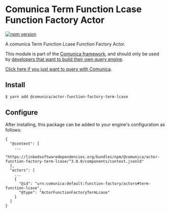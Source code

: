 # Comunica Term Function Lcase Function Factory Actor

[![npm version](https://badge.fury.io/js/%40comunica%2Factor-function-factory-term-function-lcase.svg)](https://www.npmjs.com/package/@comunica/actor-function-factory-term-lcase)

A comunica Term Function Lcase Function Factory Actor.

This module is part of the [Comunica framework](https://github.com/comunica/comunica),
and should only be used by [developers that want to build their own query engine](https://comunica.dev/docs/modify/).

[Click here if you just want to query with Comunica](https://comunica.dev/docs/query/).

## Install

```bash
$ yarn add @comunica/actor-function-factory-term-lcase
```

## Configure

After installing, this package can be added to your engine's configuration as follows:
```text
{
  "@context": [
    ...
    "https://linkedsoftwaredependencies.org/bundles/npm/@comunica/actor-function-factory-term-lcase/^3.0.0/components/context.jsonld"
  ],
  "actors": [
    ...
    {
      "@id": "urn:comunica:default:function-factory/actors#term-function-lcase",
      "@type": "ActorFunctionFactoryTermLcase"
    }
  ]
}
```
